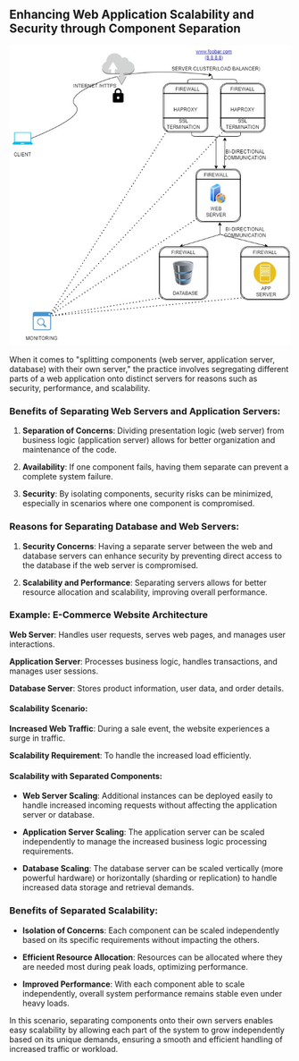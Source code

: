 ## Enhancing Web Application Scalability and Security through Component Separation

<p align="center">
    <img src="task_3.jpg" alt="task_3 architecture">
</p>

When it comes to "splitting components (web server, application server, database) with their own server," the practice involves segregating different parts of a web application onto distinct servers for reasons such as security, performance, and scalability.

### Benefits of Separating Web Servers and Application Servers:

1. **Separation of Concerns**: Dividing presentation logic (web server) from business logic (application server) allows for better organization and maintenance of the code.

2. **Availability**: If one component fails, having them separate can prevent a complete system failure.

3. **Security**: By isolating components, security risks can be minimized, especially in scenarios where one component is compromised.

### Reasons for Separating Database and Web Servers:

1. **Security Concerns**: Having a separate server between the web and database servers can enhance security by preventing direct access to the database if the web server is compromised.

2. **Scalability and Performance**: Separating servers allows for better resource allocation and scalability, improving overall performance.

### Example: E-Commerce Website Architecture

**Web Server**: Handles user requests, serves web pages, and manages user interactions.

**Application Server**: Processes business logic, handles transactions, and manages user sessions.

**Database Server**: Stores product information, user data, and order details.

#### Scalability Scenario:

**Increased Web Traffic**: During a sale event, the website experiences a surge in traffic.

**Scalability Requirement**: To handle the increased load efficiently.

#### Scalability with Separated Components:

- **Web Server Scaling**: Additional instances can be deployed easily to handle increased incoming requests without affecting the application server or database.

- **Application Server Scaling**: The application server can be scaled independently to manage the increased business logic processing requirements.

- **Database Scaling**: The database server can be scaled vertically (more powerful hardware) or horizontally (sharding or replication) to handle increased data storage and retrieval demands.

### Benefits of Separated Scalability:

- **Isolation of Concerns**: Each component can be scaled independently based on its specific requirements without impacting the others.

- **Efficient Resource Allocation**: Resources can be allocated where they are needed most during peak loads, optimizing performance.

- **Improved Performance**: With each component able to scale independently, overall system performance remains stable even under heavy loads.

In this scenario, separating components onto their own servers enables easy scalability by allowing each part of the system to grow independently based on its unique demands, ensuring a smooth and efficient handling of increased traffic or workload.

